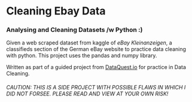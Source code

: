 # Cleaning Ebay Data
### Analysing and Cleaning Datasets /w Python :)

Given a web scraped dataset from kaggle of *eBay Kleinanzeigen*, a classifieds section of the German eBay website to practice data cleaning with python. This project uses the pandas and numpy library.

Written as part of a guided project from [DataQuest.io](https://www.dataquest.io) for practice in Data Cleaning.

###### CAUTION: THIS IS A SIDE PROJECT WITH POSSIBLE FLAWS IN WHICH I DID NOT FORSEE. PLEASE READ AND VIEW AT YOUR OWN RISK!
